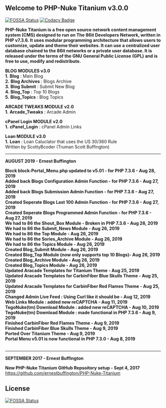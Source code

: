 ## Welcome to PHP-Nuke Titanium v3.0.0
[![FOSSA Status](https://app.fossa.com/api/projects/git%2Bgithub.com%2Fernestbuffington%2FPHP-Nuke-Titanium.svg?type=shield)](https://app.fossa.com/projects/git%2Bgithub.com%2Fernestbuffington%2FPHP-Nuke-Titanium?ref=badge_shield) [![Codacy Badge](https://api.codacy.com/project/badge/Grade/f73a87583b47477391011a826a7bd7e8)](https://www.codacy.com/app/ernestbuffington/PHP-Nuke-Titanium?utm_source=github.com&amp;utm_medium=referral&amp;utm_content=ernestbuffington/PHP-Nuke-Titanium&amp;utm_campaign=Badge_Grade)

**PHP-Nuke Titanium is a free open source network content management system (CMS) designed to run on The 86it Developers Network, written in PHP v7.3.6. It uses modular programming architecture that allows users to customize, update and theme 
their websites. It can use a centralized user database chained to the 86it networks or a private user database. It is released under the terms of the GNU General Public License (GPL) and is free to use, modify and redistribute.**

**BLOG MODULES v3.0**<br />
**1.** **Blog** : Main Blog<br />
**2.** **Blog Archives** : Blogs Archive<br />
**3.** **Blog Submit** : Submit New Blog<br />
**4.** **Blog_Top** : Top 10 Blogs<br />
**5.** **Blog_Topics** : Blog Topics<br />

**ARCADE TWEAKS MODULE v2.0**<br />
**1.** **Arcade_Tweaks** : Arcade Admin<br />

**cPanel Login MODULE v2.0**<br />
**1.** **cPanel_Login** : cPanel Admin Links<br />

**Loan MODULE v3.0**<br />
**1.** **Loan** : Loan Caluclator that uses the US 30/360 Rule<br />
                  Written by ScottyBcoder (Truman Scott Buffington)




<hr>
<strong>AUGUST 2019 - Ernest Buffington</strong> 

<strong>Block block-Portal_Menu.php updated to v5.01 - for PHP 7.3.6 - Aug 28, 2019 </strong><br /> 
<strong>Added back Blogs Configuration Admin Function - for PHP 7.3.6 - Aug 27, 2019 </strong><br /> 
<strong>Added back Blogs Submission Admin Function - for PHP 7.3.6 - Aug 27, 2019 </strong><br />
<strong>Created Seperate Blogs Last 100 Admin Function - for PHP 7.3.6 - Aug 27, 2019 </strong><br />
<strong>Created Seperate Blogs Programmed Admin Function - for PHP 7.3.6 - Aug 27, 2019 </strong><br />
<strong>We had to 86 the Shout_Box Module - Broken in PHP 7.3.6 - Aug 26, 2019 </strong><br />
<strong>We had to 86 the Submit_News Module - Aug 26, 2019 </strong><br />
<strong>We had to 86 the Top Module - Aug 26, 2019 </strong><br />
<strong>We had to 86 the Sories_Archive Module - Aug 26, 2019 </strong><br />
<strong>We had to 86 the Topics Module - Aug 26, 2019 </strong><br />
<strong>Created Blog_Submit Module - Aug 26, 2019 </strong><br />
<strong>Created Blog_Top Module (now only supports top 10 Blogs)- Aug 26, 2019 </strong><br />
<strong>Created Blog_Archive Module - Aug 26, 2019 </strong><br />
<strong>Created Blog_Topics Module - Aug 26, 2019 </strong><br />
<strong>Updated Aracade Templates for Titanium Theme - Aug 25, 2019 </strong><br />
<strong>Updated Aracade Templates for CarbinFiber Blue Skulls Theme - Aug 25, 2019 </strong><br />
<strong>Updated Aracade Templates for CarbinFiber Red Flames Theme - Aug 25, 2019 </strong><br />
<strong>Changed Admin Live Feed : Using Curl like it should be - Aug 12, 2019 </strong><br />
<strong>Web Links Module : added new reCAPTCHA - Aug 11, 2019 </strong><br />
<strong>TegoNuke(tm) Download Module : added new reCAPTCHA - Aug 10, 2019 </strong><br />
<strong>TegoNuke(tm) Download Module : made functional in PHP 7.3.6 - Aug 9, 2019 </strong><br />
<strong>Finished CarbinFiber Red Flames Theme - Aug 9, 2019 </strong><br />
<strong>Finished CarbinFiber Blue Skulls Theme - Aug 9, 2019 </strong><br />
<strong>Ported Over Titanium Theme - Aug 9, 2019 </strong><br />
<strong>Portal Menu v5.01 is now functional in PHP 7.3.0 - Aug 8, 2019 </strong><br /><br />

<hr>
<strong>SEPTEMBER 2017 - Ernest Buffington</strong>

<strong>New PHP-Nuke Titanium GitHub Repsoitory setup - Sept 4, 2017 </strong><br />
<a href="https://github.com/ernestbuffington/PHP-Nuke-Titanium" target="_blank">https://github.com/ernestbuffington/PHP-Nuke-Titanium</a>

## License
[![FOSSA Status](https://app.fossa.io/api/projects/git%2Bgithub.com%2Fernestbuffington%2FPHP-Nuke-Titanium.svg?type=large)](https://app.fossa.io/projects/git%2Bgithub.com%2Fernestbuffington%2FPHP-Nuke-Titanium?ref=badge_large)
